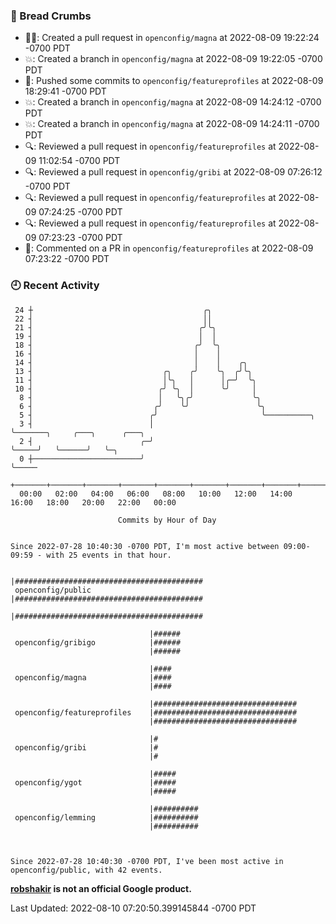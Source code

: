 ### 🍞 Bread Crumbs

 * ✍🏼: Created a pull request in `openconfig/magna` at 2022-08-09 19:22:24 -0700 PDT
 * 💥: Created a branch in `openconfig/magna` at 2022-08-09 19:22:05 -0700 PDT
 * 🚢: Pushed some commits to `openconfig/featureprofiles` at 2022-08-09 18:29:41 -0700 PDT
 * 💥: Created a branch in `openconfig/magna` at 2022-08-09 14:24:12 -0700 PDT
 * 💥: Created a branch in `openconfig/magna` at 2022-08-09 14:24:11 -0700 PDT
 * 🔍: Reviewed a pull request in  `openconfig/featureprofiles` at 2022-08-09 11:02:54 -0700 PDT
 * 🔍: Reviewed a pull request in  `openconfig/gribi` at 2022-08-09 07:26:12 -0700 PDT
 * 🔍: Reviewed a pull request in  `openconfig/featureprofiles` at 2022-08-09 07:24:25 -0700 PDT
 * 🔍: Reviewed a pull request in  `openconfig/featureprofiles` at 2022-08-09 07:23:23 -0700 PDT
 * 💬: Commented on a PR in  `openconfig/featureprofiles` at 2022-08-09 07:23:22 -0700 PDT

### 🕘 Recent Activity
```
 24 ┼                                      ╭╮
 22 ┤                                      ││
 21 ┤                                     ╭╯╰╮
 19 ┤                                     │  │
 18 ┤                                    ╭╯  ╰╮
 16 ┤                                    │    │
 14 ┤                                    │    │    ╭╮
 13 ┤                             ╭╮    ╭╯    ╰╮  ╭╯╰╮
 11 ┤                             │╰╮   │      │╭─╯  ╰╮
 10 ┤                            ╭╯ ╰╮  │      ╰╯     │
  8 ┤                            │   ╰╮╭╯             ╰╮
  6 ┤                           ╭╯    ╰╯               ╰╮
  5 ┤                          ╭╯                       ╰──────────╮
  3 ┤                          │                                   ╰───────╮     ╭───╮      ╭───╮
  2 ┤                        ╭─╯                                           ╰─────╯   ╰──────╯   ╰─╮
  0 ┼────────────────────────╯                                                                    ╰─────
    +───────+───────+───────+───────+───────+───────+───────+───────+───────+───────+───────+───────+────
  00:00   02:00   04:00   06:00   08:00   10:00   12:00   14:00   16:00   18:00   20:00   22:00   00:00   

						Commits by Hour of Day


Since 2022-07-28 10:40:30 -0700 PDT, I'm most active between 09:00-09:59 - with 25 events in that hour.

```



```
                               |##########################################
 openconfig/public             |##########################################
                               |##########################################

                               |######
 openconfig/gribigo            |######
                               |######

                               |####
 openconfig/magna              |####
                               |####

                               |################################
 openconfig/featureprofiles    |################################
                               |################################

                               |#
 openconfig/gribi              |#
                               |#

                               |#####
 openconfig/ygot               |#####
                               |#####

                               |##########
 openconfig/lemming            |##########
                               |##########



Since 2022-07-28 10:40:30 -0700 PDT, I've been most active in openconfig/public, with 42 events.

```
**[robshakir](mailto:robjs@google.com) is not an official Google product.**  


Last Updated: 2022-08-10 07:20:50.399145844 -0700 PDT
